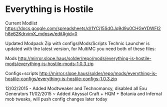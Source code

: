 # Everything is Hostile

Current Modlist
https://docs.google.com/spreadsheets/d/1YCj15SdOJq9d9u0CHGeYDWFI2h8e62KdrvimX_mdpsw/edit#gid=0

Updated Modpack Zip with configs/Mods/Scripts Technic Launcher is updated with the latest version, for MultiMC you need both of these files:

Mods
http://mirror.slope.haus/solder/repo/mods/everything-is-hostile-mods/everything-is-hostile-mods-1.0.3.zip

Configs+scripts
http://mirror.slope.haus/solder/repo/mods/everything-is-hostile-configs/everything-is-hostile-configs-1.0.3.zip

12/02/2015 - Added Modtweaker and Technomancy, disabled all Exu Generators
11/02/2015 ~ Added Abyssal Craft + HQM + Botania and Infernal mob tweaks, will push config changes later today

